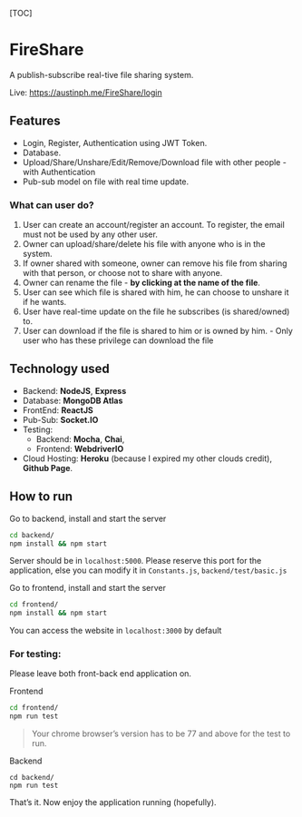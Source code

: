 [TOC]
# FireShare

A publish-subscribe real-tive file sharing system.

Live: https://austinph.me/FireShare/login

## Features

- Login, Register, Authentication using JWT Token.
- Database.
- Upload/Share/Unshare/Edit/Remove/Download file with other people - with Authentication
- Pub-sub model on file with real time update.

### What can user do?

1. User can create an account/register an account. To register, the email must not be used by any other user.
2. Owner can upload/share/delete his file with anyone who is in the system.
3. If owner shared with someone, owner can remove his file from sharing with that person, or choose not to share with anyone.
4. Owner can rename the file - **by clicking at the name of the file**.
5. User can see which file is shared with him, he can choose to unshare it if he wants.
6. User have real-time update on the file he subscribes (is shared/owned) to.
7. User can download if the file is shared to him or is owned by him. - Only user who has these privilege can download the file

## Technology used

- Backend: **NodeJS**, **Express**
- Database: **MongoDB Atlas** 
- FrontEnd: **ReactJS**
- Pub-Sub: **Socket.IO**
- Testing: 
  - Backend: **Mocha**, **Chai**, 
  - Frontend: **WebdriverIO**
- Cloud Hosting: **Heroku** (because I expired my other clouds credit),  **Github Page**.


## How to run

Go to backend, install and start the server

```bash
cd backend/
npm install && npm start
```

Server should be in `localhost:5000`. Please reserve this port for the application, else you can modify it in `Constants.js`, `backend/test/basic.js`



Go to frontend, install and start the server

```bash
cd frontend/
npm install && npm start
```

You can access the website in `localhost:3000` by default



### For testing:

Please leave both front-back end application on.

Frontend

```bash
cd frontend/
npm run test
```

> Your chrome browser’s version has to be 77 and above for the test to run.

Backend

```
cd backend/
npm run test
```



That’s it. Now enjoy the application running (hopefully).
